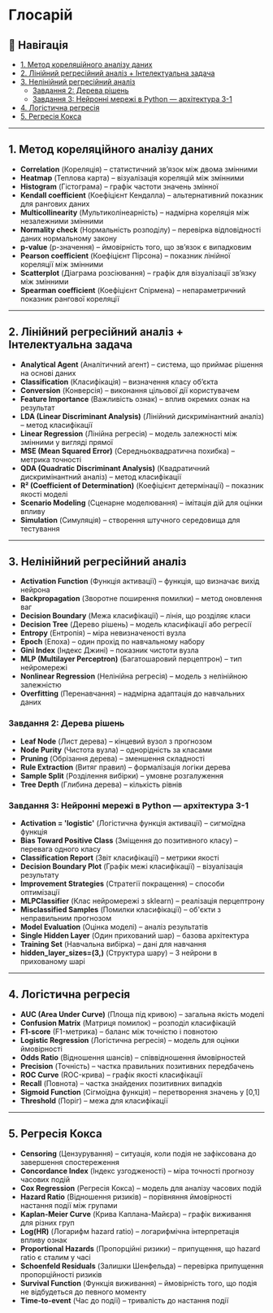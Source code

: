 # Глосарій

## 📌 Навігація

- [1. Метод кореляційного аналізу даних](#1-метод-кореляційного-аналізу-даних)
- [2. Лінійний регресійний аналіз + Інтелектуальна задача](#2-лінійний-регресійний-аналіз--інтелектуальна-задача)
- [3. Нелінійний регресійний аналіз](#3-нелінійний-регресійний-аналіз)
  - [Завдання 2: Дерева рішень](#завдання-2-дерева-рішень)
  - [Завдання 3: Нейронні мережі в Python — архітектура 3-1](#завдання-3-нейронні-мережі-в-python--архітектура-3-1)
- [4. Логістична регресія](#4-логістична-регресія)
- [5. Регресія Кокса](#5-регресія-кокса)

---

## 1. Метод кореляційного аналізу даних

- **Correlation** (Кореляція) – статистичний зв’язок між двома змінними
- **Heatmap** (Теплова карта) – візуалізація кореляцій між змінними
- **Histogram** (Гістограма) – графік частоти значень змінної
- **Kendall coefficient** (Коефіцієнт Кендалла) – альтернативний показник для рангових даних
- **Multicollinearity** (Мультиколінеарність) – надмірна кореляція між незалежними змінними
- **Normality check** (Нормальність розподілу) – перевірка відповідності даних нормальному закону
- **p-value** (p-значення) – ймовірність того, що зв’язок є випадковим
- **Pearson coefficient** (Коефіцієнт Пірсона) – показник лінійної кореляції між змінними
- **Scatterplot** (Діаграма розсіювання) – графік для візуалізації зв’язку між змінними
- **Spearman coefficient** (Коефіцієнт Спірмена) – непараметричний показник рангової кореляції

---

## 2. Лінійний регресійний аналіз + Інтелектуальна задача

- **Analytical Agent** (Аналітичний агент) – система, що приймає рішення на основі даних
- **Classification** (Класифікація) – визначення класу об’єкта
- **Conversion** (Конверсія) – виконання цільової дії користувачем
- **Feature Importance** (Важливість ознак) – вплив окремих ознак на результат
- **LDA (Linear Discriminant Analysis)** (Лінійний дискримінантний аналіз) – метод класифікації
- **Linear Regression** (Лінійна регресія) – модель залежності між змінними у вигляді прямої
- **MSE (Mean Squared Error)** (Середньоквадратична похибка) – метрика точності
- **QDA (Quadratic Discriminant Analysis)** (Квадратичний дискримінантний аналіз) – метод класифікації
- **R² (Coefficient of Determination)** (Коефіцієнт детермінації) – показник якості моделі
- **Scenario Modeling** (Сценарне моделювання) – імітація дій для оцінки впливу
- **Simulation** (Симуляція) – створення штучного середовища для тестування

---

## 3. Нелінійний регресійний аналіз

- **Activation Function** (Функція активації) – функція, що визначає вихід нейрона
- **Backpropagation** (Зворотне поширення помилки) – метод оновлення ваг
- **Decision Boundary** (Межа класифікації) – лінія, що розділяє класи
- **Decision Tree** (Дерево рішень) – модель класифікації або регресії
- **Entropy** (Ентропія) – міра невизначеності вузла
- **Epoch** (Епоха) – один прохід по навчальному набору
- **Gini Index** (Індекс Джині) – показник чистоти вузла
- **MLP (Multilayer Perceptron)** (Багатошаровий перцептрон) – тип нейромережі
- **Nonlinear Regression** (Нелінійна регресія) – модель з нелінійною залежністю
- **Overfitting** (Перенавчання) – надмірна адаптація до навчальних даних

### Завдання 2: Дерева рішень

- **Leaf Node** (Лист дерева) – кінцевий вузол з прогнозом
- **Node Purity** (Чистота вузла) – однорідність за класами
- **Pruning** (Обрізання дерева) – зменшення складності
- **Rule Extraction** (Витяг правил) – формалізація логіки дерева
- **Sample Split** (Розділення вибірки) – умовне розгалуження
- **Tree Depth** (Глибина дерева) – кількість рівнів

### Завдання 3: Нейронні мережі в Python — архітектура 3-1

- **Activation = 'logistic'** (Логістична функція активації) – сигмоїдна функція
- **Bias Toward Positive Class** (Зміщення до позитивного класу) – перевага одного класу
- **Classification Report** (Звіт класифікації) – метрики якості
- **Decision Boundary Plot** (Графік межі класифікації) – візуалізація результату
- **Improvement Strategies** (Стратегії покращення) – способи оптимізації
- **MLPClassifier** (Клас нейромережі з sklearn) – реалізація перцептрону
- **Misclassified Samples** (Помилки класифікації) – об'єкти з неправильним прогнозом
- **Model Evaluation** (Оцінка моделі) – аналіз результатів
- **Single Hidden Layer** (Один прихований шар) – базова архітектура
- **Training Set** (Навчальна вибірка) – дані для навчання
- **hidden_layer_sizes=(3,)** (Структура шару) – 3 нейрони в прихованому шарі

---

## 4. Логістична регресія

- **AUC (Area Under Curve)** (Площа під кривою) – загальна якість моделі
- **Confusion Matrix** (Матриця помилок) – розподіл класифікацій
- **F1-score** (F1-метрика) – баланс між точністю і повнотою
- **Logistic Regression** (Логістична регресія) – модель для оцінки ймовірності
- **Odds Ratio** (Відношення шансів) – співвідношення ймовірностей
- **Precision** (Точність) – частка правильних позитивних передбачень
- **ROC Curve** (ROC-крива) – графік якості класифікації
- **Recall** (Повнота) – частка знайдених позитивних випадків
- **Sigmoid Function** (Сігмоїдна функція) – перетворення значень у [0,1]
- **Threshold** (Поріг) – межа для класифікації

---

## 5. Регресія Кокса

- **Censoring** (Цензурування) – ситуація, коли подія не зафіксована до завершення спостереження
- **Concordance Index** (Індекс узгодженості) – міра точності прогнозу часових подій
- **Cox Regression** (Регресія Кокса) – модель для аналізу часових подій
- **Hazard Ratio** (Відношення ризиків) – порівняння ймовірності настання події між групами
- **Kaplan-Meier Curve** (Крива Каплана-Майєра) – графік виживання для різних груп
- **Log(HR)** (Логарифм hazard ratio) – логарифмічна інтерпретація впливу ознак
- **Proportional Hazards** (Пропорційні ризики) – припущення, що hazard ratio є сталим у часі
- **Schoenfeld Residuals** (Залишки Шенфельда) – перевірка припущення пропорційності ризиків
- **Survival Function** (Функція виживання) – ймовірність того, що подія не відбудеться до певного моменту
- **Time-to-event** (Час до події) – тривалість до настання події
